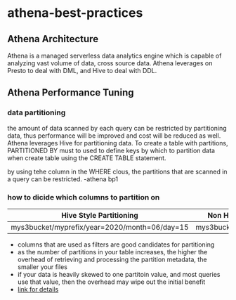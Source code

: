 # athena-best-practices

## Athena Architecture
Athena is a managed serverless data analytics engine which is capable of analyzing vast volume of data, cross source data. Athena leverages on Presto to deal with DML, and Hive to deal with DDL.

## Athena Performance Tuning 
### data partitioning
the amount of data scanned by each query can be restricted by partitioning data, thus performance will be improved and cost will be reduced as well.
Athena leverages Hive for partitioning data. To create a table with partitions, PARTITIONED BY must to used to define keys by which to partition data when create table using the CREATE TABLE statement.

by using tehe column in the WHERE clous, the partitions that are scanned in a query can be restricted.
-athena bp1

### how to dicide which columns to partition on
| Hive Style Partitioning | Non Hive Style Partitioning |
| ----------------------- | --------------------------- |
| mys3bucket/myprefix/year=2020/month=06/day=15 | mys3bucket/myprefix/2020/06/15 |

- columns that are used as filters are good candidates for partitioning
- as the number of partitions in your table increases, the higher the overhead of retrieving and processing the partition metadata, the smaller your files
- if your data is heavily skewed to one partitoin value, and most queries use that value, then the overhead may wipe out the initial benefit
- [link for details](https://docs.aws.amazon.com/athena/latest/ug/partitions.html) 
